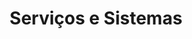 ---
title: Serviços e Sistemas
title_min: Sistemas
redirect_to: /catalago#servios-e-sistemas
filter: sistemas
icon: business_center
order: 2
description: >-
    Resolução, acompanhamento e prevenção relacionados com a TI.
---